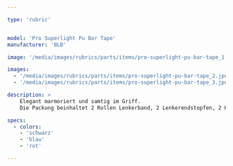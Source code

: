 ```yaml
---

type: 'rubric'


model: 'Pro Superlight Pu Bar Tape'
manufacturer: 'BLB'

image: '/media/images/rubrics/parts/items/pro-superlight-pu-bar-tape_1.jpeg'

images:
  - '/media/images/rubrics/parts/items/pro-superlight-pu-bar-tape_2.jpeg'
  - '/media/images/rubrics/parts/items/pro-superlight-pu-bar-tape_3.jpeg'

description: >
    Elegant marmoriert und samtig im Griff.
    Die Packung beinhaltet 2 Rollen Lenkerband, 2 Lenkerendstopfen, 2 Klebestreifen

specs:
  - colors:
    - 'schwarz'
    - 'blau'
    - 'rot'

---
```

